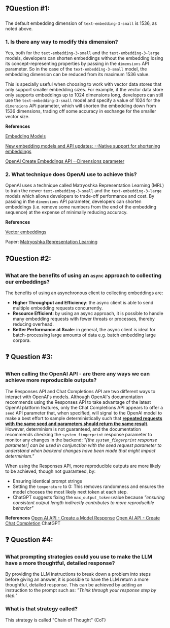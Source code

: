## ❓Question #1:

The default embedding dimension of `text-embedding-3-small` is 1536, as noted above.

### 1. Is there any way to modify this dimension?

Yes, both for the `text-embedding-3-small` and the `text-embedding-3-large` models, developers can shorten embeddings without the embedding losing its concept-representing properties by passing in the `dimensions` API parameter. So in the case of the `text-embedding-3-small` model, the embedding dimension can be reduced from its maximum 1536 value.

This is specially useful when choosing to work with vector data stores that only support smaller embedding sizes. For example, if the vector data store only supports embeddings up to 1024 dimensions long, developers can still use the `text-embedding-3-small` model and specify a value of 1024 for the `dimensions` API parameter, which will shorten the embedding down from 1536 dimensions, trading off some accuracy in exchange for the smaller vector size.

**References**

[Embedding Models](https://platform.openai.com/docs/guides/embeddings#embedding-models)

[New embedding models and API updates: --Native support for shortening embeddings](https://openai.com/index/new-embedding-models-and-api-updates/)

[OpenAI Create Embeddings API --Dimensions parameter](https://platform.openai.com/docs/api-reference/embeddings/create#embeddings-create-dimensions)

### 2. What technique does OpenAI use to achieve this?

OpenAI uses a technique called Matryoshka Representation Learning (MRL) to train the newer `text-embedding-3-small` and the `text-embedding-3-large` models which allows developers to trade-off performance and cost. By passing in the `dimensions` API parameter, developers can shorten embeddings (i.e. remove some numbers from the end of the embedding sequence) at the expense of minimally reducing accuracy.

**References**

[Vector embeddings](https://platform.openai.com/docs/guides/embeddings/use-cases)

Paper: [Matryoshka Representation Learning](https://arxiv.org/abs/2205.13147)

## ❓Question #2:

### What are the benefits of using an `async` approach to collecting our embeddings?

The benefits of using an asynchronous client to collecting embeddings are:

- **Higher Throughput and Efficiency**: the async client is able to send multiple embedding requests concurrently.
- **Resource Efficient**: by using an async approach, it is possible to handle many embedding requests with fewer threats or processes, thereby reducing overhead.
- **Better Performance at Scale**: in general, the async client is ideal for batch-processing large amounts of data e.g. batch embedding large corpora.

## ❓ Question #3:

### When calling the OpenAI API - are there any ways we can achieve more reproducible outputs?

The Responses API and Chat Completions API are two different ways to interact with OpenAI's models. Although OpenAI's documentation recommends using the Responses API to take advantage of the latest OpenAI platform features, only the Chat Completions API appears to offer a `seed` API parameter that, when specified, will signal to the OpenAI model to make a best effort to sample deterministically such that <u>**repeated requests with the same seed and parameters should return the same result**</u>. However, determinism is not guaranteed, and the documentation recommends checking the `system_fingerprint` response parameter to monitor any changes in the backend: _"[the `system_fingerprint` response parameter] can be used in conjunction with the seed request parameter to understand when backend changes have been made that might impact determinism."_

When using the Responses API, more reproducible outputs are more likely to be achieved, though not guaranteed, by:

- Ensuring identical prompt strings
- Setting the `temperature` to 0: This removes randomness and ensures the model chooses the most likely next token at each step.
- ChatGPT suggests fixing the `max_output_tokens`value because _"ensuring consistent output length indirectly contributes to more reproducible behavior"_

**References**
[Open AI API - Create a Model Response](https://platform.openai.com/docs/api-reference/responses/create)
[Open AI API - Create Chat Completion](https://platform.openai.com/docs/api-reference/chat/create)
ChatGPT

## ❓ Question #4:

### What prompting strategies could you use to make the LLM have a more thoughtful, detailed response?

By providing the LLM instructions to break down a problem into steps before giving an answer, it is possible to have the LLM return a more thoughtful, detailed response. This can be achieved by adding an instruction to the prompt such as: _"Think through your response step by step."_

### What is that strategy called?

This strategy is called "Chain of Thought" (CoT)
